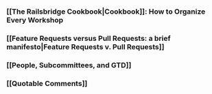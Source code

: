 ### [[The Railsbridge Cookbook|Cookbook]]: How to Organize Every Workshop

### [[Feature Requests versus Pull Requests: a brief manifesto|Feature Requests v. Pull Requests]]

### [[People, Subcommittees, and GTD]]

### [[Quotable Comments]]